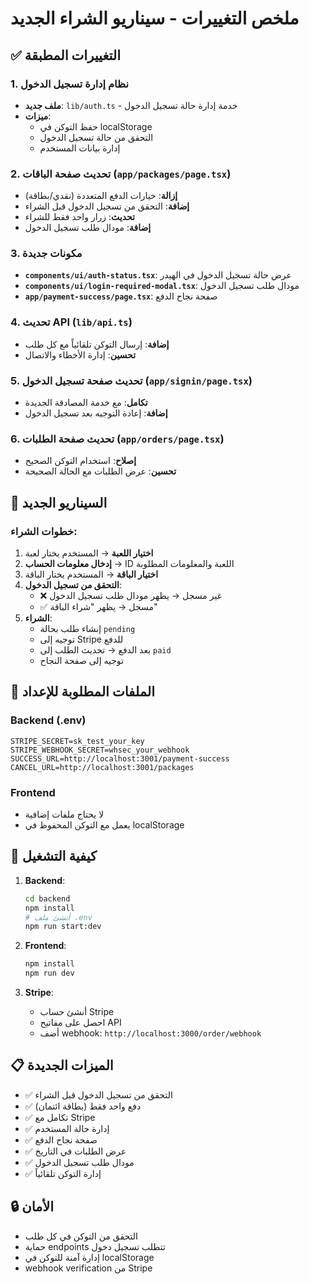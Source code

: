 # ملخص التغييرات - سيناريو الشراء الجديد

## ✅ التغييرات المطبقة

### 1. نظام إدارة تسجيل الدخول
- **ملف جديد**: `lib/auth.ts` - خدمة إدارة حالة تسجيل الدخول
- **ميزات**:
  - حفظ التوكن في localStorage
  - التحقق من حالة تسجيل الدخول
  - إدارة بيانات المستخدم

### 2. تحديث صفحة الباقات (`app/packages/page.tsx`)
- **إزالة**: خيارات الدفع المتعددة (نقدي/بطاقة)
- **إضافة**: التحقق من تسجيل الدخول قبل الشراء
- **تحديث**: زرار واحد فقط للشراء
- **إضافة**: مودال طلب تسجيل الدخول

### 3. مكونات جديدة
- **`components/ui/auth-status.tsx`**: عرض حالة تسجيل الدخول في الهيدر
- **`components/ui/login-required-modal.tsx`**: مودال طلب تسجيل الدخول
- **`app/payment-success/page.tsx`**: صفحة نجاح الدفع

### 4. تحديث API (`lib/api.ts`)
- **إضافة**: إرسال التوكن تلقائياً مع كل طلب
- **تحسين**: إدارة الأخطاء والاتصال

### 5. تحديث صفحة تسجيل الدخول (`app/signin/page.tsx`)
- **تكامل**: مع خدمة المصادقة الجديدة
- **إضافة**: إعادة التوجيه بعد تسجيل الدخول

### 6. تحديث صفحة الطلبات (`app/orders/page.tsx`)
- **إصلاح**: استخدام التوكن الصحيح
- **تحسين**: عرض الطلبات مع الحالة الصحيحة

## 🎯 السيناريو الجديد

### خطوات الشراء:
1. **اختيار اللعبة** → المستخدم يختار لعبة
2. **إدخال معلومات الحساب** → ID اللعبة والمعلومات المطلوبة
3. **اختيار الباقة** → المستخدم يختار الباقة
4. **التحقق من تسجيل الدخول**:
   - ❌ غير مسجل → يظهر مودال طلب تسجيل الدخول
   - ✅ مسجل → يظهر "شراء الباقة"
5. **الشراء**:
   - إنشاء طلب بحالة `pending`
   - توجيه إلى Stripe للدفع
   - بعد الدفع → تحديث الطلب إلى `paid`
   - توجيه إلى صفحة النجاح

## 🔧 الملفات المطلوبة للإعداد

### Backend (.env)
```env
STRIPE_SECRET=sk_test_your_key
STRIPE_WEBHOOK_SECRET=whsec_your_webhook
SUCCESS_URL=http://localhost:3001/payment-success
CANCEL_URL=http://localhost:3001/packages
```

### Frontend
- لا يحتاج ملفات إضافية
- يعمل مع التوكن المحفوظ في localStorage

## 🚀 كيفية التشغيل

1. **Backend**:
   ```bash
   cd backend
   npm install
   # أنشئ ملف .env
   npm run start:dev
   ```

2. **Frontend**:
   ```bash
   npm install
   npm run dev
   ```

3. **Stripe**:
   - أنشئ حساب Stripe
   - احصل على مفاتيح API
   - أضف webhook: `http://localhost:3000/order/webhook`

## 📋 الميزات الجديدة

- ✅ التحقق من تسجيل الدخول قبل الشراء
- ✅ دفع واحد فقط (بطاقة ائتمان)
- ✅ تكامل مع Stripe
- ✅ إدارة حالة المستخدم
- ✅ صفحة نجاح الدفع
- ✅ عرض الطلبات في التاريخ
- ✅ مودال طلب تسجيل الدخول
- ✅ إدارة التوكن تلقائياً

## 🔒 الأمان

- التحقق من التوكن في كل طلب
- حماية endpoints تتطلب تسجيل دخول
- إدارة آمنة للتوكن في localStorage
- webhook verification من Stripe












